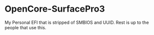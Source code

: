 # OpenCore-SurfacePro3
My Personal EFI that is stripped of SMBIOS and UUID. Rest is up to the people that use this. 
